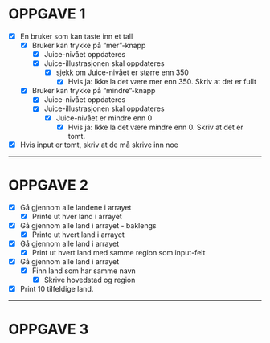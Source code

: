 # OPPGAVE 1

- [x] En bruker som kan taste inn et tall
  - [x] Bruker kan trykke på “mer”-knapp
    - [x] Juice-nivået oppdateres
    - [x] Juice-illustrasjonen skal oppdateres
      - [x] sjekk om Juice-nivået er større enn 350
        - [x] Hvis ja: Ikke la det være mer enn 350. Skriv at det er fullt
  - [x] Bruker kan trykke på “mindre”-knapp
    - [x] Juice-nivået oppdateres
    - [x] Juice-illustrasjonen skal oppdateres
      - [x] Juice-nivået er mindre enn 0
        - [x] Hvis ja: Ikke la det være mindre enn 0. Skriv at det er tomt.
- [x] Hvis input er tomt, skriv at de må skrive inn noe

---

# OPPGAVE 2

- [x] Gå gjennom alle landene i arrayet
  - [x] Printe ut hver land i arrayet
- [x] Gå gjennom alle land i arrayet - baklengs
  - [x] Printe ut hvert land i arrayet
- [x] Gå gjennom alle land i arrayet
  - [x] Print ut hvert land med samme region som input-felt
- [x] Gå gjennom alle land i arrayet
  - [x] Finn land som har samme navn
    - [x] Skrive hovedstad og region
- [x] Print 10 tilfeldige land.

---

# OPPGAVE 3
